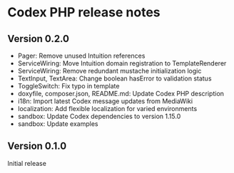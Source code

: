 # Codex PHP release notes

## Version 0.2.0

* Pager: Remove unused Intuition references
* ServiceWiring: Move Intuition domain registration to TemplateRenderer
* ServiceWiring: Remove redundant mustache initialization logic
* TextInput, TextArea: Change boolean hasError to validation status
* ToggleSwitch: Fix typo in template
* doxyfile, composer.json, README.md: Update Codex PHP description
* i18n: Import latest Codex message updates from MediaWiki
* localization: Add flexible localization for varied environments
* sandbox: Update Codex dependencies to version 1.15.0
* sandbox: Update examples

## Version 0.1.0

Initial release
